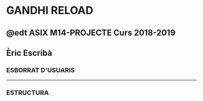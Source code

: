 # GANDHI RELOAD
## @edt ASIX M14-PROJECTE Curs 2018-2019
## Èric Escribà

### ESBORRAT D'USUARIS
---

### ESTRUCTURA




